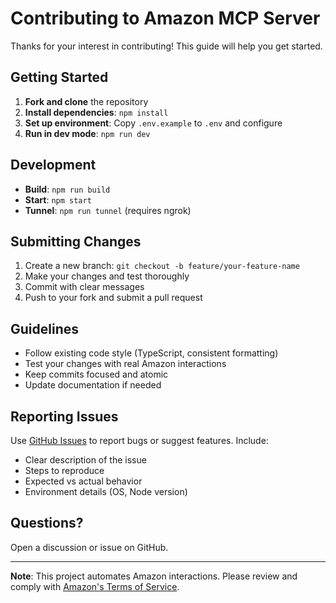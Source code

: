 # Contributing to Amazon MCP Server

Thanks for your interest in contributing! This guide will help you get started.

## Getting Started

1. **Fork and clone** the repository
2. **Install dependencies**: `npm install`
3. **Set up environment**: Copy `.env.example` to `.env` and configure
4. **Run in dev mode**: `npm run dev`

## Development

- **Build**: `npm run build`
- **Start**: `npm start`
- **Tunnel**: `npm run tunnel` (requires ngrok)

## Submitting Changes

1. Create a new branch: `git checkout -b feature/your-feature-name`
2. Make your changes and test thoroughly
3. Commit with clear messages
4. Push to your fork and submit a pull request

## Guidelines

- Follow existing code style (TypeScript, consistent formatting)
- Test your changes with real Amazon interactions
- Keep commits focused and atomic
- Update documentation if needed

## Reporting Issues

Use [GitHub Issues](https://github.com/meimakes/amazon-mcp-server/issues) to report bugs or suggest features. Include:
- Clear description of the issue
- Steps to reproduce
- Expected vs actual behavior
- Environment details (OS, Node version)

## Questions?

Open a discussion or issue on GitHub.

---

**Note**: This project automates Amazon interactions. Please review and comply with [Amazon's Terms of Service](https://www.amazon.com/gp/help/customer/display.html?nodeId=508088).
